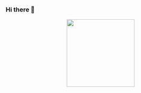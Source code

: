 ### Hi there 👋

<!--
**gabogsb/gabogsb** is a ✨ _special_ ✨ repository because its `README.md` (this file) appears on your GitHub profile.

Here are some ideas to get you started:

- 🔭 I’m currently working on ...
- 🌱 I’m currently learning ...
- 👯 I’m looking to collaborate on ...
- 🤔 I’m looking for help with ...
- 💬 Ask me about ...
- 📫 How to reach me: ...
- 😄 Pronouns: ...
- ⚡ Fun fact: ...
-->

<div align='center'>
  <img height="180em" src="https://github-readme-stats.vercel.app/api/top-langs/?username=gabogsb&layout=compact&langs_count=7&theme=blue-green"/>
</div>
